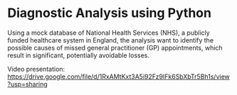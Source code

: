 # Diagnostic Analysis using Python

Using a mock database of National Health Services (NHS), a publicly funded healthcare system in England, the analysis want to identify the possible causes of missed general practitioner (GP) appointments, which result in significant, potentially avoidable losses.

Video presentation: https://drive.google.com/file/d/1RxAMtKxt3A5i92Fz9IFk6SbXbTr5Bh1s/view?usp=sharing
